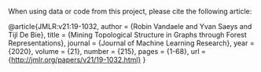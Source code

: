 When using data or code from this project, please cite the following article:

@article{JMLR:v21:19-1032,
  author  = {Robin Vandaele and Yvan Saeys and Tijl De Bie},
  title   = {Mining Topological Structure in Graphs through Forest Representations},
  journal = {Journal of Machine Learning Research},
  year    = {2020},
  volume  = {21},
  number  = {215},
  pages   = {1-68},
  url     = {http://jmlr.org/papers/v21/19-1032.html}
}